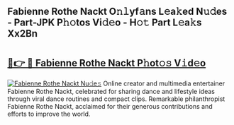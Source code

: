 ## Fabienne Rothe Nackt O𝚗𝚕yf𝚊ns L𝚎a𝚔ed N𝚞𝚍es - Part-JPK P𝚑𝚘tos Vi𝚍𝚎o - H𝚘𝚝 Part L𝚎a𝚔s Xx2Bn

# <h2><a href="http://kf45mj.oniu.top/?m=Fabienne+Rothe+Nackt">🔗👉 🔴 Fabienne Rothe Nackt P𝚑ot𝚘𝚜 V𝚒d𝚎o</a></h2>

[![Fabienne Rothe Nackt Nu𝚍e𝚜](https://i.imgur.com/0qMVB7G.gif)](http://kf45mj.oniu.top/?m=Fabienne+Rothe+Nackt)
Online creator and multimedia entertainer Fabienne Rothe Nackt, celebrated for sharing dance and lifestyle ideas through viral dance routines and compact clips. Remarkable philanthropist Fabienne Rothe Nackt, acclaimed for their generous contributions and efforts to improve the world.  
